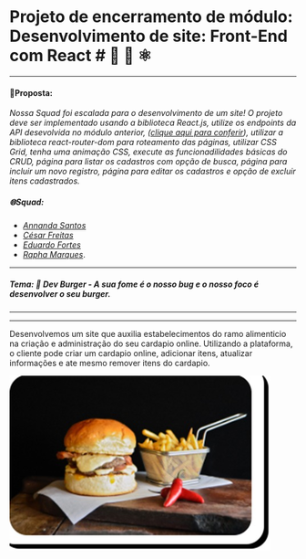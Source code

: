 # Projeto de encerramento de módulo: Desenvolvimento de site: Front-End com React # 🍔 💖 ⚛️
____
#### 📝Proposta:
 *Nossa Squad foi escalada para o desenvolvimento de um site! O projeto deve ser implementado usando a biblioteca React.js, utilize os endpoints da API desevolvida no módulo anterior, ([clique aqui para conferir](https://github.com/raphhaelm/ApiRest-Hamburgueria)), utilizar a biblioteca react-router-dom para roteamento das páginas, utilizar CSS Grid, tenha uma animação CSS, execute as funcionadilidades básicas do CRUD, página para listar os cadastros com opção de busca, página para incluir um novo registro, página para editar os cadastros e opção de excluir itens cadastrados.*

##### 🌐Squad: 

- _[Annanda Santos](https://github.com/asnts)_
- _[César Freitas](https://github.com/cesarfreitax)_
- _[Eduardo Fortes](https://github.com/EduardoF0rtes)_ 
- _[Rapha Marques](https://github.com/raphhaelm)_.
____
##### Tema: 🍔 *Dev Burger* - A sua fome é o nosso bug e o nosso foco é desenvolver o seu burger.



____
<hr>
<p>  Desenvolvemos um site que auxilia
estabelecimentos do ramo alimenticio na criação e administração do seu cardapio online. 
Utilizando a plataforma, o cliente pode criar um cardapio online, adicionar itens, atualizar informações e ate mesmo remover itens do cardapio.
</p>     

![Imagem do Front Card](https://github.com/EduardoF0rtes/frontend-devburger/blob/36f73237031224af5ee8a592ca2845783f764ae4/devburger/src/assets/imagens/print/Card1.jpeg)